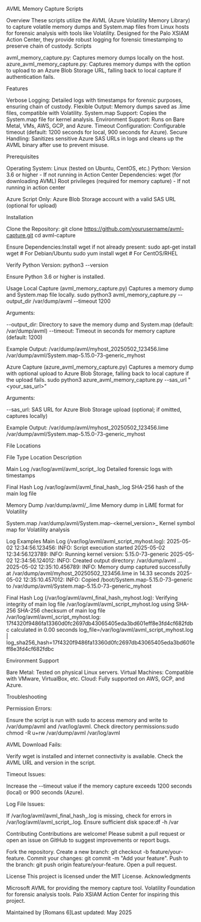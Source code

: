 AVML Memory Capture Scripts

Overview
These scripts utilize the AVML (Azure Volatility Memory Library) to capture volatile memory dumps and System.map files from Linux hosts for forensic analysis with tools like Volatility. Designed for the Palo XSIAM Action Center, they provide robust logging for forensic timestamping to preserve chain of custody.
Scripts

avml_memory_capture.py: Captures memory dumps locally on the host.
azure_avml_memory_capture.py: Captures memory dumps with the option to upload to an Azure Blob Storage URL, falling back to local capture if authentication fails.

Features

Verbose Logging: Detailed logs with timestamps for forensic purposes, ensuring chain of custody.
Flexible Output: Memory dumps saved as .lime files, compatible with Volatility.
System.map Support: Copies the System.map file for kernel analysis.
Environment Support: Runs on Bare Metal, VMs, AWS, GCP, and Azure.
Timeout Configuration: Configurable timeout (default: 1200 seconds for local, 900 seconds for Azure).
Secure Handling: Sanitizes sensitive Azure SAS URLs in logs and cleans up the AVML binary after use to prevent misuse.

Prerequisites

Operating System: Linux (tested on Ubuntu, CentOS, etc.)
Python: Version 3.6 or higher - If not running in Action Center
Dependencies:
wget (for downloading AVML)
Root privileges (required for memory capture) - If not running in action center


Azure Script Only:
Azure Blob Storage account with a valid SAS URL (optional for upload)



Installation

Clone the Repository:
git clone https://github.com/yourusername/avml-capture.git
cd avml-capture


Ensure Dependencies:Install wget if not already present:
sudo apt-get install wget  # For Debian/Ubuntu
sudo yum install wget     # For CentOS/RHEL


Verify Python Version:
python3 --version

Ensure Python 3.6 or higher is installed.


Usage
Local Capture (avml_memory_capture.py)
Captures a memory dump and System.map file locally.
sudo python3 avml_memory_capture.py --output_dir /var/dump/avml --timeout 1200

Arguments:

--output_dir: Directory to save the memory dump and System.map (default: /var/dump/avml)
--timeout: Timeout in seconds for memory capture (default: 1200)

Example Output:
/var/dump/avml/myhost_20250502_123456.lime
/var/dump/avml/System.map-5.15.0-73-generic_myhost

Azure Capture (azure_avml_memory_capture.py)
Captures a memory dump with optional upload to Azure Blob Storage, falling back to local capture if the upload fails.
sudo python3 azure_avml_memory_capture.py --sas_url "<your_sas_url>"

Arguments:

--sas_url: SAS URL for Azure Blob Storage upload (optional; if omitted, captures locally)

Example Output:
/var/dump/avml/myhost_20250502_123456.lime
/var/dump/avml/System.map-5.15.0-73-generic_myhost

File Locations



File Type
Location
Description



Main Log
/var/log/avml/avml_script_<hostname>.log
Detailed forensic logs with timestamps


Final Hash Log
/var/log/avml/avml_final_hash_<hostname>.log
SHA-256 hash of the main log file


Memory Dump
/var/dump/avml/<hostname>_<timestamp>.lime
Memory dump in LiME format for Volatility


System.map
/var/dump/avml/System.map-<kernel_version>_<hostname>
Kernel symbol map for Volatility analysis


Log Examples
Main Log (/var/log/avml/avml_script_myhost.log):
2025-05-02 12:34:56.123456: INFO: Script execution started
2025-05-02 12:34:56.123789: INFO: Running kernel version: 5.15.0-73-generic
2025-05-02 12:34:56.124012: INFO: Created output directory: /var/dump/avml
...
2025-05-02 12:35:10.456789: INFO: Memory dump captured successfully at /var/dump/avml/myhost_20250502_123456.lime in 14.33 seconds
2025-05-02 12:35:10.457012: INFO: Copied /boot/System.map-5.15.0-73-generic to /var/dump/avml/System.map-5.15.0-73-generic_myhost

Final Hash Log (/var/log/avml/avml_final_hash_myhost.log):
Verifying integrity of main log file /var/log/avml/avml_script_myhost.log using SHA-256
SHA-256 checksum of main log file /var/log/avml/avml_script_myhost.log: 17f4320f9486fa13360d0fc2697db43065405eda3bd601eff8e3fd4cf682fdbc calculated in 0.00 seconds
log_file=/var/log/avml/avml_script_myhost.log | log_sha256_hash=17f4320f9486fa13360d0fc2697db43065405eda3bd601eff8e3fd4cf682fdbc

Environment Support

Bare Metal: Tested on physical Linux servers.
Virtual Machines: Compatible with VMware, VirtualBox, etc.
Cloud: Fully supported on AWS, GCP, and Azure.

Troubleshooting

Permission Errors:

Ensure the script is run with sudo to access memory and write to /var/dump/avml and /var/log/avml.
Check directory permissions:sudo chmod -R u+rw /var/dump/avml /var/log/avml




AVML Download Fails:

Verify wget is installed and internet connectivity is available.
Check the AVML URL and version in the script.


Timeout Issues:

Increase the --timeout value if the memory capture exceeds 1200 seconds (local) or 900 seconds (Azure).


Log File Issues:

If /var/log/avml/avml_final_hash_<hostname>.log is missing, check for errors in /var/log/avml/avml_script_<hostname>.log.
Ensure sufficient disk space:df -h /var





Contributing
Contributions are welcome! Please submit a pull request or open an issue on GitHub to suggest improvements or report bugs.

Fork the repository.
Create a new branch: git checkout -b feature/your-feature.
Commit your changes: git commit -m "Add your feature".
Push to the branch: git push origin feature/your-feature.
Open a pull request.

License
This project is licensed under the MIT License.
Acknowledgments

Microsoft AVML for providing the memory capture tool.
Volatility Foundation for forensic analysis tools.
Palo XSIAM Action Center for inspiring this project.


Maintained by [Romans 6]Last updated: May 2025
